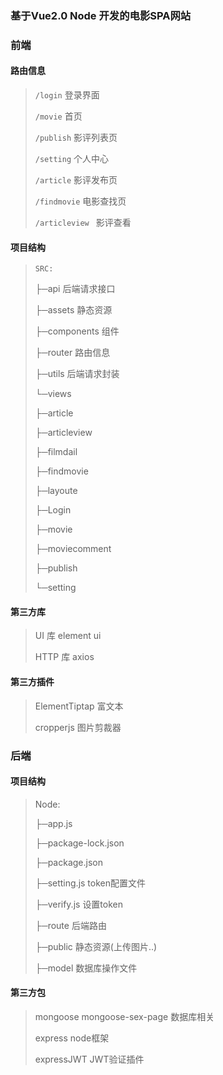 ﻿<!--
 * @Author: yangsir
 * @Date: 2021-02-21 11:06:41
 * @LastEditTime: 2021-02-21 11:09:17
-->
 

### 基于Vue2.0 Node 开发的电影SPA网站

### 前端

#### 路由信息

> `/login`  登录界面
>
> `/movie`  首页
>
> `/publish` 影评列表页
>
> `/setting` 个人中心
>
> `/article`   影评发布页
>
> `/findmovie` 电影查找页
>
> `/articleview `  影评查看



#### 项目结构

> `SRC: `
>
> ├─api  后端请求接口
>
> ├─assets  静态资源
>
> ├─components 组件
>
> ├─router  路由信息
>
> ├─utils   后端请求封装
>
> └─views
>
>   ├─article
>
>   ├─articleview
>
>   ├─filmdail
>
>   ├─findmovie
>
>   ├─layoute
>
>   ├─Login
>
>   ├─movie
>
>   ├─moviecomment
>
>   ├─publish
>
>   └─setting

#### 第三方库

> UI 库 element ui
>
> HTTP 库 axios

#### 第三方插件

> ElementTiptap   富文本
>
> cropperjs 图片剪裁器



### 后端

#### 项目结构

> Node:
>
> ├─app.js
> 
> ├─package-lock.json
> 
> ├─package.json
> 
> ├─setting.js token配置文件
> 
> ├─verify.js  设置token
> 
> ├─route  后端路由
> 
> ├─public  静态资源(上传图片..)
> 
> ├─model  数据库操作文件

#### 第三方包

> mongoose  mongoose-sex-page   数据库相关
>
> express  node框架
>
> expressJWT  JWT验证插件
